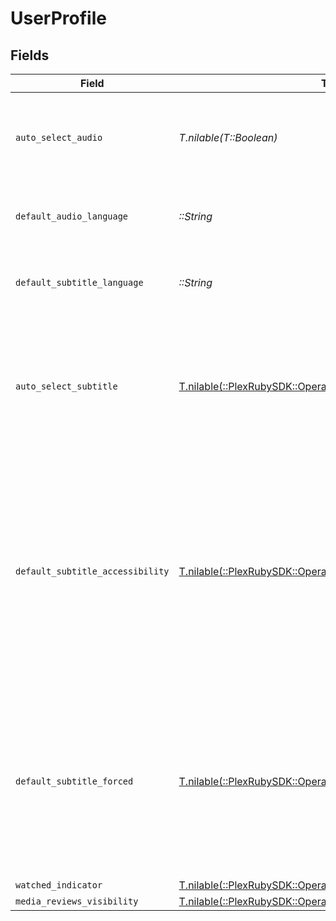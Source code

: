 # UserProfile


## Fields

| Field                                                                                                                                                                                     | Type                                                                                                                                                                                      | Required                                                                                                                                                                                  | Description                                                                                                                                                                               | Example                                                                                                                                                                                   |
| ----------------------------------------------------------------------------------------------------------------------------------------------------------------------------------------- | ----------------------------------------------------------------------------------------------------------------------------------------------------------------------------------------- | ----------------------------------------------------------------------------------------------------------------------------------------------------------------------------------------- | ----------------------------------------------------------------------------------------------------------------------------------------------------------------------------------------- | ----------------------------------------------------------------------------------------------------------------------------------------------------------------------------------------- |
| `auto_select_audio`                                                                                                                                                                       | *T.nilable(T::Boolean)*                                                                                                                                                                   | :heavy_minus_sign:                                                                                                                                                                        | If the account has automatically select audio and subtitle tracks enabled                                                                                                                 | true                                                                                                                                                                                      |
| `default_audio_language`                                                                                                                                                                  | *::String*                                                                                                                                                                                | :heavy_check_mark:                                                                                                                                                                        | The preferred audio language for the account                                                                                                                                              | ja                                                                                                                                                                                        |
| `default_subtitle_language`                                                                                                                                                               | *::String*                                                                                                                                                                                | :heavy_check_mark:                                                                                                                                                                        | The preferred subtitle language for the account                                                                                                                                           | en                                                                                                                                                                                        |
| `auto_select_subtitle`                                                                                                                                                                    | [T.nilable(::PlexRubySDK::Operations::AutoSelectSubtitle)](../../models/operations/autoselectsubtitle.md)                                                                                 | :heavy_minus_sign:                                                                                                                                                                        | The auto-select subtitle mode (0 = Manually selected, 1 = Shown with foreign audio, 2 = Always enabled)                                                                                   | 1                                                                                                                                                                                         |
| `default_subtitle_accessibility`                                                                                                                                                          | [T.nilable(::PlexRubySDK::Operations::DefaultSubtitleAccessibility)](../../models/operations/defaultsubtitleaccessibility.md)                                                             | :heavy_minus_sign:                                                                                                                                                                        | The subtitles for the deaf or hard-of-hearing (SDH) searches mode (0 = Prefer non-SDH subtitles, 1 = Prefer SDH subtitles, 2 = Only show SDH subtitles, 3 = Only shown non-SDH subtitles) | 1                                                                                                                                                                                         |
| `default_subtitle_forced`                                                                                                                                                                 | [T.nilable(::PlexRubySDK::Operations::DefaultSubtitleForced)](../../models/operations/defaultsubtitleforced.md)                                                                           | :heavy_minus_sign:                                                                                                                                                                        | The forced subtitles searches mode (0 = Prefer non-forced subtitles, 1 = Prefer forced subtitles, 2 = Only show forced subtitles, 3 = Only show non-forced subtitles)                     | 0                                                                                                                                                                                         |
| `watched_indicator`                                                                                                                                                                       | [T.nilable(::PlexRubySDK::Operations::WatchedIndicator)](../../models/operations/watchedindicator.md)                                                                                     | :heavy_minus_sign:                                                                                                                                                                        | N/A                                                                                                                                                                                       | 1                                                                                                                                                                                         |
| `media_reviews_visibility`                                                                                                                                                                | [T.nilable(::PlexRubySDK::Operations::MediaReviewsVisibility)](../../models/operations/mediareviewsvisibility.md)                                                                         | :heavy_minus_sign:                                                                                                                                                                        | N/A                                                                                                                                                                                       | 0                                                                                                                                                                                         |